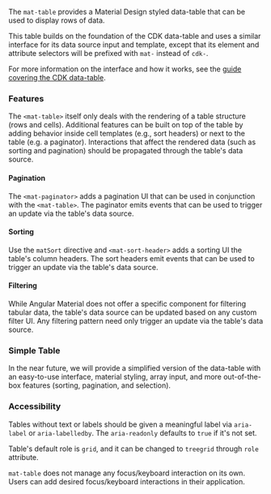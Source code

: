 The `mat-table` provides a Material Design styled data-table that can be used to display rows of
data.

This table builds on the foundation of the CDK data-table and uses a similar interface for its
data source input and template, except that its element and attribute selectors will be prefixed 
with `mat-` instead of `cdk-`.

For more information on the interface and how it works, see the
[guide covering the CDK data-table](https://material.angular.io/guide/cdk-table).

<!-- example(table-basic) -->

### Features

The `<mat-table>` itself only deals with the rendering of a table structure (rows and cells).
Additional features can be built on top of the table by adding behavior inside cell templates
(e.g., sort headers) or next to the table (e.g. a paginator). Interactions that affect the
rendered data (such as sorting and pagination) should be propagated through the table's data source.


#### Pagination

The `<mat-paginator>` adds a pagination UI that can be used in conjunction with the `<mat-table>`. The
paginator emits events that can be used to trigger an update via the table's data source.

<!-- example(table-pagination) -->

#### Sorting

Use the `matSort` directive and `<mat-sort-header>` adds a sorting UI the table's column headers. The
sort headers emit events that can be used to trigger an update via the table's data source.

<!-- example(table-sorting) -->

#### Filtering

While Angular Material does not offer a specific component for filtering tabular data, the table's
data source can be updated based on any custom filter UI. Any filtering pattern need only trigger
an update via the table's data source.

<!--- example(table-filtering) -->

### Simple Table

In the near future, we will provide a simplified version of the data-table with an easy-to-use
interface, material styling, array input, and more out-of-the-box features (sorting, pagination,
and selection).

### Accessibility
Tables without text or labels should be given a meaningful label via `aria-label` or
`aria-labelledby`. The `aria-readonly` defaults to `true` if it's not set.

Table's default role is `grid`, and it can be changed to `treegrid` through `role` attribute.

`mat-table` does not manage any focus/keyboard interaction on its own. Users can add desired
focus/keyboard interactions in their application.
